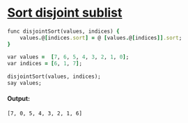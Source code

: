 [1]: http://rosettacode.org/wiki/Sort_disjoint_sublist

# [Sort disjoint sublist][1]

```ruby
func disjointSort(values, indices) {
    values.@[indices.sort] = @ [values.@[indices]].sort;
}
 
var values =  [7, 6, 5, 4, 3, 2, 1, 0];
var indices = [6, 1, 7];
 
disjointSort(values, indices);
say values;
```

#### Output:
```
[7, 0, 5, 4, 3, 2, 1, 6]
```